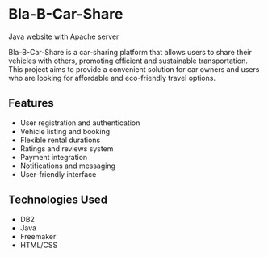 # Bla-B-Car-Share
Java website with Apache server

Bla-B-Car-Share is a car-sharing platform that allows users to share their vehicles with others, promoting efficient and sustainable transportation. This project aims to provide a convenient solution for car owners and users who are looking for affordable and eco-friendly travel options.

## Features

- User registration and authentication
- Vehicle listing and booking
- Flexible rental durations
- Ratings and reviews system
- Payment integration
- Notifications and messaging
- User-friendly interface

## Technologies Used

- DB2
- Java
- Freemaker
- HTML/CSS

